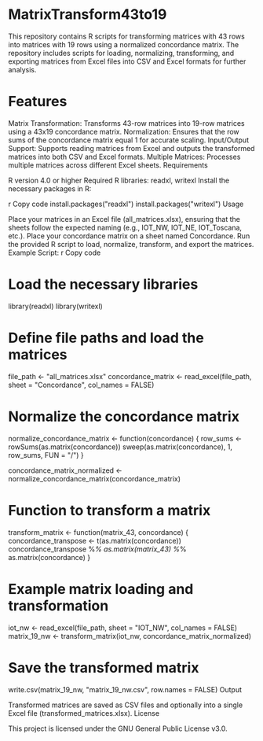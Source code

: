 # MatrixTransform43to19

This repository contains R scripts for transforming matrices with 43 rows into matrices with 19 rows using a normalized concordance matrix. The repository includes scripts for loading, normalizing, transforming, and exporting matrices from Excel files into CSV and Excel formats for further analysis.

# Features

Matrix Transformation: Transforms 43-row matrices into 19-row matrices using a 43x19 concordance matrix.
Normalization: Ensures that the row sums of the concordance matrix equal 1 for accurate scaling.
Input/Output Support: Supports reading matrices from Excel and outputs the transformed matrices into both CSV and Excel formats.
Multiple Matrices: Processes multiple matrices across different Excel sheets.
Requirements

R version 4.0 or higher
Required R libraries: readxl, writexl
Install the necessary packages in R:

r
Copy code
install.packages("readxl")
install.packages("writexl")
Usage

Place your matrices in an Excel file (all_matrices.xlsx), ensuring that the sheets follow the expected naming (e.g., IOT_NW, IOT_NE, IOT_Toscana, etc.).
Place your concordance matrix on a sheet named Concordance.
Run the provided R script to load, normalize, transform, and export the matrices.
Example Script:
r
Copy code
# Load the necessary libraries
library(readxl)
library(writexl)

# Define file paths and load the matrices
file_path <- "all_matrices.xlsx"
concordance_matrix <- read_excel(file_path, sheet = "Concordance", col_names = FALSE)

# Normalize the concordance matrix
normalize_concordance_matrix <- function(concordance) {
    row_sums <- rowSums(as.matrix(concordance))
    sweep(as.matrix(concordance), 1, row_sums, FUN = "/")
}

concordance_matrix_normalized <- normalize_concordance_matrix(concordance_matrix)

# Function to transform a matrix
transform_matrix <- function(matrix_43, concordance) {
    concordance_transpose <- t(as.matrix(concordance))
    concordance_transpose %*% as.matrix(matrix_43) %*% as.matrix(concordance)
}

# Example matrix loading and transformation
iot_nw <- read_excel(file_path, sheet = "IOT_NW", col_names = FALSE)
matrix_19_nw <- transform_matrix(iot_nw, concordance_matrix_normalized)

# Save the transformed matrix
write.csv(matrix_19_nw, "matrix_19_nw.csv", row.names = FALSE)
Output

Transformed matrices are saved as CSV files and optionally into a single Excel file (transformed_matrices.xlsx).
License

This project is licensed under the GNU General Public License v3.0.
